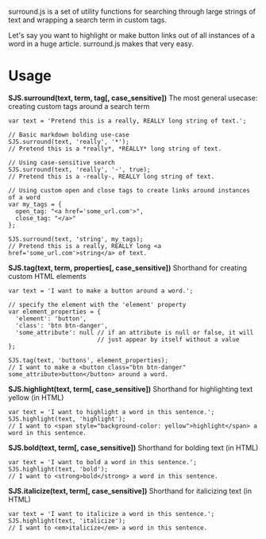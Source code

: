 surround.js is a set of utility functions for searching through large strings of text and wrapping
a search term in custom tags.

Let's say you want to highlight or make button links out of all instances of a word in a huge article.  surround.js makes that very easy.


Usage
========

**SJS.surround(text, term, tag[, case_sensitive])**
The most general usecase: creating custom tags around a search term
```
var text = 'Pretend this is a really, REALLY long string of text.';

// Basic markdown bolding use-case
SJS.surround(text, 'really', '*');
// Pretend this is a *really*, *REALLY* long string of text.

// Using case-sensitive search
SJS.surround(text, 'really', '-', true);
// Pretend this is a -really-, REALLY long string of text.

// Using custom open and close tags to create links around instances of a word
var my_tags = {
  open_tag: "<a href='some_url.com'>",
  close_tag: "</a>"
};

SJS.surround(text, 'string', my_tags);
// Pretend this is a really, REALLY long <a href='some_url.com'>string</a> of text.
```

**SJS.tag(text, term, properties[, case_sensitive])**
Shorthand for creating custom HTML elements
```
var text = 'I want to make a button around a word.';

// specify the element with the 'element' property
var element_properties = {
  'element': 'button',
  'class': 'btn btn-danger',
  'some_attribute': null // if an attribute is null or false, it will
                         // just appear by itself without a value
};

SJS.tag(text, 'buttons', element_properties);
// I want to make a <button class="btn btn-danger" some_attribute>button</button> around a word.
```

**SJS.highlight(text, term[, case_sensitive])**
Shorthand for highlighting text yellow (in HTML)
```
var text = 'I want to highlight a word in this sentence.';
SJS.highlight(text, 'highlight');
// I want to <span style="background-color: yellow">highlight</span> a word in this sentence.
```

**SJS.bold(text, term[, case_sensitive])**
Shorthand for bolding text (in HTML)
```
var text = 'I want to bold a word in this sentence.';
SJS.highlight(text, 'bold');
// I want to <strong>bold</strong> a word in this sentence.
```

**SJS.italicize(text, term[, case_sensitive])**
Shorthand for italicizing text (in HTML)
```
var text = 'I want to italicize a word in this sentence.';
SJS.highlight(text, 'italicize');
// I want to <em>italicize</em> a word in this sentence.
```
